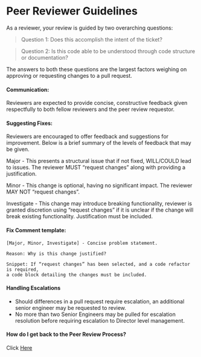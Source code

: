 # Peer Reviewer Guidelines
As a reviewer, your review is guided by two overarching questions: 
> Question 1: Does this accomplish the intent of the ticket? 

> Question 2: Is this code able to be understood through code structure or documentation? 

The answers to both these questions are the largest factors weighing on approving or requesting changes to a pull request. 

#### Communication: 
Reviewers are expected to provide concise, constructive feedback given respectfully to both fellow reviewers and the peer review requestor.

#### Suggesting Fixes: 
Reviewers are encouraged to offer feedback and suggestions for improvement. Below is a brief summary of the levels of feedback that may be given. 

Major - This presents a structural issue that if not fixed, WILL/COULD lead to issues. The reviewer MUST “request changes” along with providing a justification. 

Minor - This change is optional, having no significant impact. The reviewer MAY NOT “request changes”. 

Investigate - This change may introduce breaking functionality, reviewer is granted discretion using “request changes” if it is unclear if the change will break existing functionality. Justification must be included. 

#### Fix Comment template: 
```
[Major, Minor, Investigate] - Concise problem statement. 

Reason: Why is this change justified?  

Snippet: If “request changes” has been selected, and a code refactor is required, 
a code block detailing the changes must be included. 
```

#### Handling Escalations
- Should differences in a pull request require escalation, an additional senior engineer may be requested to review. 
- No more than two Senior Engineers may be pulled for escalation resolution before requiring escalation to Director level management. 

#### How do I get back to the Peer Review Process? 
Click [Here](README.md)
